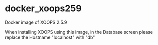 # docker_xoops259
Docker image of XOOPS 2.5.9

When installing XOOPS using this image, in the Database screen please replace the Hostname "localhost" with "db"
